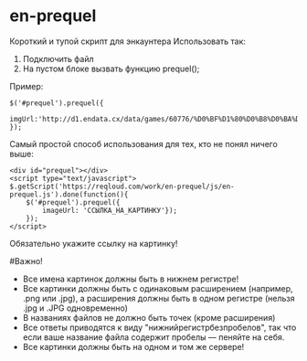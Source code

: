 # en-prequel
Короткий и тупой скрипт для энкаунтера
Использовать так:
1. Подключить файл
2. На пустом блоке вызвать функцию prequel();

Пример:

    $('#prequel').prequel({
        imgUrl:'http://d1.endata.cx/data/games/60776/%D0%BF%D1%80%D0%B8%D0%BA%D0%B2%D0%B5%D0%BB.png'
    });

Самый простой способ использования для тех, кто не понял ничего выше:

    <div id="prequel"></div>
    <script type="text/javascript">
    $.getScript('https://reqloud.com/work/en-prequel/js/en-prequel.js').done(function(){
        $('#prequel').prequel({
            imageUrl: 'ССЫЛКА_НА_КАРТИНКУ'});
        });
    </script>
Обязательно укажите ссылку на картинку!

#Важно!
* Все имена картинок должны быть в нижнем регистре!
* Все картинки должны быть с одинаковым расширением (например, .png или .jpg), а расширения должны быть в одном регистре (нельзя .jpg и .JPG одновременно)
* В названиях файлов не должно быть точек (кроме расширения)
* Все ответы приводятся к виду "нижнийрегистрбезпробелов", так что если ваше название файла содержит пробелы — пеняйте на себя.
* Все картинки должны быть на одном и том же сервере!
